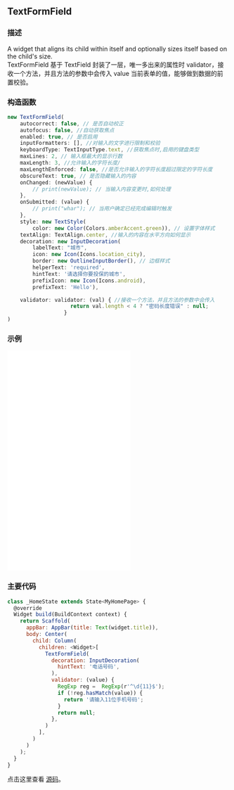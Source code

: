 ## TextFormField 

### 描述
A widget that aligns its child within itself and optionally sizes itself based on the child's size.  
TextFormField 基于 TextField 封装了一层，唯一多出来的属性时 validator，接收一个方法，并且方法的参数中会传入 value 当前表单的值，能够做到数据的前置校验。

### 构造函数
```javascript
new TextFormField(
	autocorrect: false, // 是否自动校正
	autofocus: false, //自动获取焦点
	enabled: true, // 是否启用
	inputFormatters: [], //对输入的文字进行限制和校验
	keyboardType: TextInputType.text, //获取焦点时,启用的键盘类型
	maxLines: 2, // 输入框最大的显示行数
	maxLength: 3, //允许输入的字符长度/
	maxLengthEnforced: false, //是否允许输入的字符长度超过限定的字符长度
	obscureText: true, // 是否隐藏输入的内容
	onChanged: (newValue) {
	    // print(newValue); // 当输入内容变更时,如何处理
	},
	onSubmitted: (value) {
	    // print("whar"); // 当用户确定已经完成编辑时触发
	},
	style: new TextStyle(
	    color: new Color(Colors.amberAccent.green)), // 设置字体样式
	textAlign: TextAlign.center, //输入的内容在水平方向如何显示
	decoration: new InputDecoration(
	    labelText: "城市",
	    icon: new Icon(Icons.location_city),
	    border: new OutlineInputBorder(), // 边框样式
	    helperText: 'required',
	    hintText: '请选择你要投保的城市',
	    prefixIcon: new Icon(Icons.android),
	    prefixText: 'Hello'),

	validator: validator: (val) { //接收一个方法，并且方法的参数中会传入
                    return val.length < 4 ? "密码长度错误" : null;
                  }
)

```


### 示例  
<iframe src="./web/index.html" width="280px" height="500px" frameborder="0" scrolling="no"></iframe>

### 主要代码
```javascript
class _HomeState extends State<MyHomePage> {
  @override
  Widget build(BuildContext context) {
    return Scaffold(
      appBar: AppBar(title: Text(widget.title)),
      body: Center(
        child: Column(
          children: <Widget>[
            TextFormField(
              decoration: InputDecoration(
                hintText: '电话号码',
              ),
              validator: (value) {
                RegExp reg =  RegExp(r'^\d{11}$');
                if (!reg.hasMatch(value)) {
                  return '请输入11位手机号码';
                }
                return null;
              },
            )
          ],
        )
      )
    );
  }
}
```

点击这里查看 [源码](./web/main.dart)。


